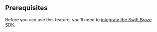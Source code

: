 ## Prerequisites

Before you can use this feature, you'll need to [integrate the Swift Braze SDK]({{site.baseurl}}/developer_guide/sdk_integration/?sdktab=swift).